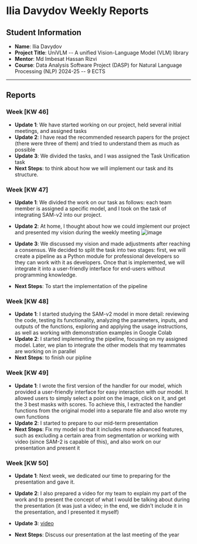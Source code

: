 # Ilia Davydov Weekly Reports

## Student Information
- **Name**: Ilia Davydov
- **Project Title**: UniVLM -- A unified Vision-Language Model (VLM) library
- **Mentor**: Md Imbesat Hassan Rizvi
- **Course**: Data Analysis Software Project (DASP) for Natural Language Processing (NLP) 2024-25 -- 9 ECTS

---

## Reports

### Week [KW 46]

- **Update 1**: We have started working on our project, held several initial meetings, and assigned tasks
- **Update 2**: I have read the recommended research papers for the project (there were three of them) and tried to understand them as much as possible
- **Update 3**: We divided the tasks, and I was assigned the Task Unification task
- **Next Steps**: to think about how we will implement our task and its structure.

### Week [KW 47]

- **Update 1**: We divided the work on our task as follows: each team member is assigned a specific model, and I took on the task of integrating SAM-v2 into our project.
- **Update 2**: At home, I thought about how we could implement our project and presented my vision during the weekly meeting
![image](https://github.com/user-attachments/assets/313cd19c-04f5-475c-b69d-e9644f9b38bb)

- **Update 3**: We discussed my vision and made adjustments after reaching a consensus. We decided to split the task into two stages: first, we will create a pipeline as a Python module for professional developers so they can work with it as developers. Once that is implemented, we will integrate it into a user-friendly interface for end-users without programming knowledge.
- **Next Steps**: To start the implementation of the pipeline

### Week [KW 48]

- **Update 1**: I started studying the SAM-v2 model in more detail: reviewing the code, testing its functionality, analyzing the parameters, inputs, and outputs of the functions, exploring and applying the usage instructions, as well as working with demonstration examples in Google Colab
- **Update 2**: I started implementing the pipeline, focusing on my assigned model. Later, we plan to integrate the other models that my teammates are working on in parallel
- **Next Steps**: to finish our pipline 

### Week [KW 49]

- **Update 1**: I wrote the first version of the handler for our model, which provided a user-friendly interface for easy interaction with our model. It allowed users to simply select a point on the image, click on it, and get the 3 best masks with scores. To achieve this, I extracted the handler functions from the original model into a separate file and also wrote my own functions
- **Update 2**: I started to prepare to our mid-term presentation
- **Next Steps**: Fix my model so that it includes more advanced features, such as excluding a certain area from segmentation or working with video (since SAM-2 is capable of this), and also work on our presentation and present it

### Week [KW 50]

- **Update 1**: Next week, we dedicated our time to preparing for the presentation and gave it.
- **Update 2**: I also prepared a video for my team to explain my part of the work and to present the concept of what I would be talking about during the presentation (it was just a video; in the end, we didn't include it in the presentation, and I presented it myself)
- **Update 3**: [video](../sam2-video_kzbX1yPF.mp4)

- **Next Steps**: Discuss our presentation at the last meeting of the year

